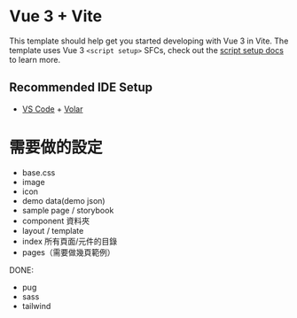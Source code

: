 # Vue 3 + Vite

This template should help get you started developing with Vue 3 in Vite. The template uses Vue 3 `<script setup>` SFCs, check out the [script setup docs](https://v3.vuejs.org/api/sfc-script-setup.html#sfc-script-setup) to learn more.

## Recommended IDE Setup

- [VS Code](https://code.visualstudio.com/) + [Volar](https://marketplace.visualstudio.com/items?itemName=Vue.volar)



# 需要做的設定

- base.css
- image
- icon
- demo data(demo json)
- sample page / storybook
- component 資料夾
- layout / template
- index 所有頁面/元件的目錄
- pages（需要做幾頁範例）

DONE:
- pug
- sass
- tailwind

